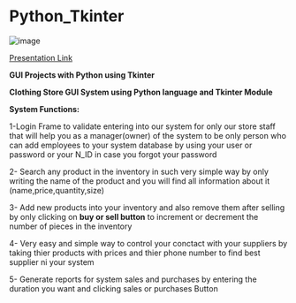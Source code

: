 # Python_Tkinter

![image](https://github.com/user-attachments/assets/4ae028cb-cee4-4819-998c-71b89724e2f0)

[Presentation Link](https://www.canva.com/design/DAGRNB4Yj0M/BK9yxQq_XfxUX5mO7Fts3Q/edit?utm_content=DAGRNB4Yj0M&utm_campaign=designshare&utm_medium=link2&utm_source=sharebutton)


**GUI Projects with Python using Tkinter**

**Clothing Store GUI System using Python language and Tkinter Module**

**System Functions:**

1-Login Frame to validate entering into our system for only our store staff that will help you as a manager(owner) of the system to be only person who can add employees to your system database by using your user or password or your N_ID in case you forgot your password

2- Search any product in the inventory in such very simple way by only writing the name of the product and you will find all information about it (name,price,quantity,size)

3- Add new products into your inventory and also remove them after selling by only clicking on **buy or sell button** to increment or decrement the number of pieces in the inventory

4- Very easy and simple way to control your conctact with your suppliers by taking thier products with prices and thier phone number to find best supplier ni your system 

5- Generate reports for system sales and purchases by entering the duration you want and clicking sales or purchases Button
